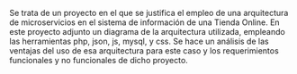 Se trata de un proyecto en el que se justifica el empleo de una arquitectura de microservicios en el sistema de información de una Tienda Online.
En este proyecto adjunto un diagrama de la arquitectura utilizada, empleando las herramientas php, json, js, mysql, y css. 
Se hace un análisis de las ventajas del uso de esa arquitectura para este caso y los requerimientos funcionales y no funcionales de dicho proyecto.
